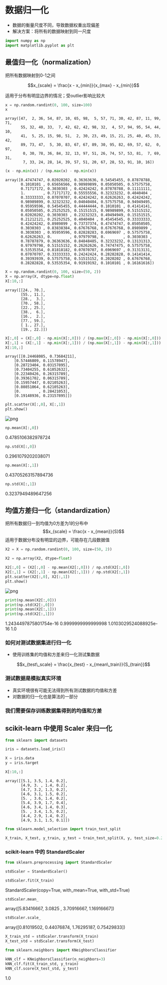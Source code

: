 
# 数据归一化

- 数据的衡量尺度不同，导致数据权重出现偏差
- 解决方案：将所有的数据映射到同一尺度

```python
import numpy as np
import matplotlib.pyplot as plt
```

## 最值归一化（normalization）

把所有数据映射到0-1之间

$$x_{scale} = \frac{x - x_{min}}{x_{max} - x_{min}}$$

适用于分布有明显边界的情况；受outlier影响比较大

```python
x = np.random.randint(0, 100, size=100)
x
```

    array([47,  2, 36, 54, 87, 10, 65, 98,  5, 57, 71, 30, 42, 87, 11, 99, 71,
           55, 32, 40, 33,  7, 42, 62, 42, 98, 32,  4, 57, 94, 95, 54, 44, 10,
           41,  5, 25, 15, 98, 51,  2, 30, 23, 49, 15, 21, 25, 40, 45, 33, 42,
           89, 73, 47,  5, 30, 83, 67, 67, 89, 30, 95, 82, 69, 57, 62,  0, 97,
            0, 30, 78, 36, 84, 32, 13, 97, 51, 26, 74, 57, 53, 81,  7, 69, 31,
            7, 33, 24, 28, 14, 39, 57, 51, 20, 67, 28, 53, 91, 10, 16])

```python
(x - np.min(x)) / (np.max(x) - np.min(x))
```

    array([0.47474747, 0.02020202, 0.36363636, 0.54545455, 0.87878788,
           0.1010101 , 0.65656566, 0.98989899, 0.05050505, 0.57575758,
           0.71717172, 0.3030303 , 0.42424242, 0.87878788, 0.11111111,
           1.        , 0.71717172, 0.55555556, 0.32323232, 0.4040404 ,
           0.33333333, 0.07070707, 0.42424242, 0.62626263, 0.42424242,
           0.98989899, 0.32323232, 0.04040404, 0.57575758, 0.94949495,
           0.95959596, 0.54545455, 0.44444444, 0.1010101 , 0.41414141,
           0.05050505, 0.25252525, 0.15151515, 0.98989899, 0.51515152,
           0.02020202, 0.3030303 , 0.23232323, 0.49494949, 0.15151515,
           0.21212121, 0.25252525, 0.4040404 , 0.45454545, 0.33333333,
           0.42424242, 0.8989899 , 0.73737374, 0.47474747, 0.05050505,
           0.3030303 , 0.83838384, 0.67676768, 0.67676768, 0.8989899 ,
           0.3030303 , 0.95959596, 0.82828283, 0.6969697 , 0.57575758,
           0.62626263, 0.        , 0.97979798, 0.        , 0.3030303 ,
           0.78787879, 0.36363636, 0.84848485, 0.32323232, 0.13131313,
           0.97979798, 0.51515152, 0.26262626, 0.74747475, 0.57575758,
           0.53535354, 0.81818182, 0.07070707, 0.6969697 , 0.31313131,
           0.07070707, 0.33333333, 0.24242424, 0.28282828, 0.14141414,
           0.39393939, 0.57575758, 0.51515152, 0.2020202 , 0.67676768,
           0.28282828, 0.53535354, 0.91919192, 0.1010101 , 0.16161616])

```python
X = np.random.randint(0, 100, size=(50, 2))
X = np.array(X, dtype=np.float)
X[:10,:]
```

    array([[24., 70.],
           [55., 11.],
           [28.,  3.],
           [70., 58.],
           [22., 25.],
           [38.,  6.],
           [16.,  2.],
           [77., 59.],
           [ 1., 27.],
           [19., 22.]])

```python
X[:,0] = (X[:,0] - np.min(X[:,0])) / (np.max(X[:,0]) - np.min(X[:,0]))
X[:,1] = (X[:,1] - np.min(X[:,1])) / (np.max(X[:,1]) - np.min(X[:,1]))
X[:10,:]
```

    array([[0.24468085, 0.73684211],
        [0.57446809, 0.11578947],
        [0.28723404, 0.03157895],
        [0.73404255, 0.61052632],
        [0.22340426, 0.26315789],
        [0.39361702, 0.06315789],
        [0.15957447, 0.02105263],
        [0.80851064, 0.62105263],
        [0.        , 0.28421053],
        [0.19148936, 0.23157895]])

```python
plt.scatter(X[:,0], X[:,1])
plt.show()
```

![png](../assets/img/knn/output_8_0.png)

```python
np.mean(X[:,0])
```

0.4785106382978724

```python
np.std(X[:,0])
```

0.2961079202038071

```python
np.mean(X[:,1])
```

0.43705263157894736

```python
np.std(X[:,1])
```

0.3237949489647256

## 均值方差归一化（standardization）

把所有数据归一到均值为0方差为1的分布中
$$x_{scale} = \frac{x - x_{mean}}{S}$$
适用于数据分布没有明显的边界，可能存在几段数据值

```python
X2 = X = np.random.randint(0, 100, size=(50, 2))
```

```python
X2 = np.array(X2, dtype=float)
```

```python
X2[:,0] = (X2[:,0] - np.mean(X2[:,0])) / np.std(X2[:,0])
X2[:,1] = (X2[:,1] - np.mean(X2[:,1])) / np.std(X2[:,1])
plt.scatter(X2[:,0], X2[:,1])
plt.show()
```

![png](../assets/img/knn/output_16_0.png)

```python
print(np.mean(X2[:,0]))
print(np.std(X2[:,0]))
print(np.mean(X2[:,1]))
print(np.std(X2[:,1]))
```

1.2434497875801754e-16
0.9999999999999998
1.0103029524088925e-16
1.0

### 如何对测试数据集进行归一化

- 使用训练集的均值和方差来归一化测试集数据

$$x_{test\_scale} = \frac{x_{test} - x_{mean\_train}}{S_{train}}$$

### 测试数据是模拟真实环境

- 真实环境很有可能无法得到所有测试数据的均值和方差
- 对数据的归一化也是算法的一部分

### 我们需要保存训练数据集得到的均值和方差

## scikit-learn 中使用 Scaler 来归一化

```python
from sklearn import datasets
```

```python
iris = datasets.load_iris()
```

```python
X = iris.data
y = iris.target
```

```python
X[:10,:]
```

    array([[5.1, 3.5, 1.4, 0.2],
           [4.9, 3. , 1.4, 0.2],
           [4.7, 3.2, 1.3, 0.2],
           [4.6, 3.1, 1.5, 0.2],
           [5. , 3.6, 1.4, 0.2],
           [5.4, 3.9, 1.7, 0.4],
           [4.6, 3.4, 1.4, 0.3],
           [5. , 3.4, 1.5, 0.2],
           [4.4, 2.9, 1.4, 0.2],
           [4.9, 3.1, 1.5, 0.1]])

```python
from sklearn.model_selection import train_test_split

X_train, X_test, y_train, y_test = train_test_split(X, y, test_size=0.2, random_state=666)
```

### scikit-learn 中的 StandardScaler

```python
from sklearn.preprocessing import StandardScaler
```

```python
stdScaler = StandardScaler()
```

```python
stdScaler.fit(X_train)
```

StandardScaler(copy=True, with_mean=True, with_std=True)

```python
stdScaler.mean_
```

array([5.83416667, 3.0825    , 3.70916667, 1.16916667])

```python
stdScaler.scale_
```

array([0.81019502, 0.44076874, 1.76295187, 0.75429833])

```python
X_train_std = stdScaler.transform(X_train)
X_test_std = stdScaler.transform(X_test)
```

```python
from sklearn.neighbors import KNeighborsClassifier
```

```python
kNN_clf = KNeighborsClassifier(n_neighbors=3)
kNN_clf.fit(X_train_std, y_train)
kNN_clf.score(X_test_std, y_test)
```

1.0